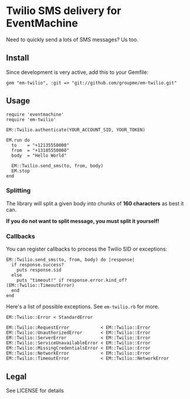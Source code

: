 # Twilio SMS delivery for EventMachine

Need to quickly send a lots of SMS messages? Us too.

## Install

Since development is very active, add this to your Gemfile:

    gem "em-twilio", :git => "git://github.com/groupme/em-twilio.git"

## Usage

    require 'eventmachine'
    require 'em-twilio'
    
    EM::Twilio.authenticate(YOUR_ACCOUNT_SID, YOUR_TOKEN)
    
    EM.run do
      to    = "+12135550000"
      from  = "+13105550000"
      body  = "Hello World"
      
      EM::Twilio.send_sms(to, from, body)
      EM.stop
    end
    
### Splitting

The library will split a given body into chunks of __160 characters__ as best
it can.

__If you do not want to split message, you must split it yourself!__

### Callbacks

You can register callbacks to process the Twilio SID or exceptions:

    EM::Twilio.send_sms(to, from, body) do |response|
      if response.success?
        puts response.sid
      else
        puts "timeout!" if response.error.kind_of?(EM::Twilio::TimeoutError)
      end
    end

Here's a list of possible exceptions. See `em-twilio.rb` for more.

    EM::Twilio::Error < StandardError
    
    EM::Twilio::RequestError            < EM::Twilio::Error
    EM::Twilio::UnauthorizedError       < EM::Twilio::Error
    EM::Twilio::ServerError             < EM::Twilio::Error
    EM::Twilio::ServiceUnavailableError < EM::Twilio::Error
    EM::Twilio::MissingCredentialsError < EM::Twilio::Error
    EM::Twilio::NetworkError            < EM::Twilio::Error
    EM::Twilio::TimeoutError            < EM::Twilio::NetworkError
    
## Legal

See LICENSE for details